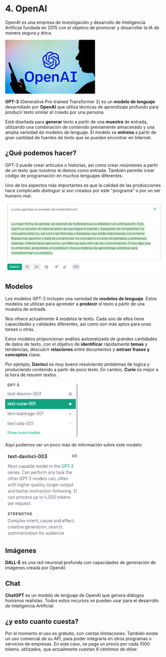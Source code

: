 # 4. OpenAI

OpenAI es una empresa de investigación y desarrollo de Inteligencia Artificial fundada en 2015 con el objetivo de promover y desarrollar la IA de manera segura y ética.

![imagen](img/2022-12-20-20-16-10.png)

**GPT-3** (Generative Pre-trained Transformer 3) es un **modelo de lenguaje** desarrollado por **OpenAI** que utiliza técnicas de  aprendizaje profundo para producir texto similar al creado por una persona.

Está diseñada para **generar** texto a partir de una **muestra** de entrada, utilizando una combinación de contenido previamente almacenado y una amplia variedad de modelos de lenguaje. El modelo se **entrena** a partir de gran cantidad de fuentes de texto que se pueden encontrar en Internet.

## ¿Qué podemos hacer?

GPT-3 puede crear artículos o historias, así como crear resúmenes a partir de un texto que nosotros le demos como entrada. También permite crear código de programación en muchos lenguajes diferentes.

Uno de los aspectos más importantes es que la calidad de las producciones hace complicado distinguir si son creados por este "programa" o por un ser humano real.

![](img/2023-01-11-09-28-08.png)

## Modelos

Los modelos GPT-3 incluyen una variedad de **modelos de lenguaje**. Estos modelos se utilizan para aprender a **predecir** el texto a partir de una muestra de entrada.

Nos ofrece actualmente 4 modelos te texto. Cada uno de ellos tiene capacidades y calidades diferentes, así como son más aptos para unas tareas u otras.

Estos modelos proporcionan análisis automatizado de grandes cantidades de datos de texto, con el objetivo de **identificar** rápidamente **temas** y tendencias, descubrir **relaciones** entre documentos y **extraer frases y conceptos** clave.

Por ejemplo, **Davinci** es muy bueno resolviendo problemas de lógica y produciendo contenido a partir de poco texto. En cambio, **Curie** es mejor a la hora de resumir textos.

![](img/2023-01-11-09-35-18.png)

Aquí podemos ver un poco más de información sobre este modelo:

![](img/2023-01-11-09-32-13.png)

## Imágenes

**DALL-E** es una red neuronal profunda con capacidades de generación de imágenes creada por OpenAI.

## Chat

**ChatGPT** es un modelo de lenguaje de OpenAI que genera diálogos humanos realistas. Todos estos recursos se pueden usar para el desarrollo de Inteligencia Artificial.

## ¿y esto cuanto cuesta?

Por el momento el uso es gratuito, con ciertas limitaciones. También existe un uso comercial de su API, para poder integrarla en otros programas o servicios de empresas. En este caso, se paga un precio por cada 1000 tokens. utilizados, que actualmente cuestan 6 céntimos de dólar.